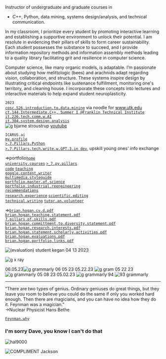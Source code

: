 
Instructor of undergraduate and graduate courses in  
- C++, Python, data mining, systems design/analysis, and technical communication.

In my classroom, I prioritize every student by promoting interactive learning and establishing a supportive environment to unlock their potential. I am resolute in evidencing their pillars of skills to form career sustainability. Each student possesses the substance to succeed, and I provide information repository methods and information assembly methods leading to a quality library facilitating grit and resilience in computer science.

Computer science, like many organic models, is adaptable. I’m passionate about studying how melittologic (bees) and arachnids adapt regarding vision, collaboration, and structure. These systems inspire design by illustrating critical endpoints like sustenance fulfillment, monitoring one's territory, and cleaning house. I incorporate these concepts into lectures and interactive materials to help expand student neuroplasticity.



`2023`  
[`cosc.526.introduction.to.data.mining`](https://github.com/bbe2/professor/tree/cosc.526.intro.to.data.Mining.utk.edu) via noodle for www.utk.edu  
[`ct.144.Intermediate.C++, Summer I @Franklin Technical Institute`](https://github.com/bbe2/professor/tree/ct.144.intermedat.C%2B%2B)   
[`it.226.tech.comm.w.AI`](https://github.com/bbe2/professor/tree/it.226.technical.communication.w.ai)  
[`it.304.system.design.analysis`](https://github.com/bbe2/IT.304.Fall.2022)  
![g bjarne stroustrup](https://github.com/bbe2/professor/assets/59778456/8b4ddce9-6598-4f4a-b1d4-65291057900a) [youtube](https://www.youtube.com/watch?v=uTxRF5ag27A&t=1s)  

`ICARUS.ai`  
[`my.profile`](https://icarus-ai.enki.tech/teacher-profile/brian-hogan)  
[`>.7.Pillars.Python`](https://github.com/bbe2/professor/tree/7.pillars.py)  
[`>.7.Pillars.tech.write.w.GPT.3.in dev`](https://github.com/bbe2/professor/tree/7.pillars.py), upskill young ones' info exchange  

=>portfolio[`home`](https://github.com/bbe2/portfolio)  
[`university.courses`](https://github.com/bbe2/professor) [`>_7.py.pillars`](https://github.com/bbe2/portfolio/tree/%3E_7_Pillars_of_Python)  
[`code`](https://github.com/bbe2/portfolio/tree/code)  [`teaching`](https://github.com/bbe2/portfolio/tree/teaching)  
[`google.content.writer`](https://github.com/bbe2/portfolio/tree/tech_curriculum_an_GwG)  
[`multimedia.styleguide`](https://github.com/bbe2/portfolio/tree/multimedia_styleguide)  
[`portfolio.master.of.science`](https://github.com/bbe2/portfolio/tree/master_portfolio)  
[`portfolio.industrial.reengineering`](https://github.com/bbe2/portfolio/tree/reengineering)  
[`recommendations`](https://github.com/bbe2/portfolio/tree/reference_recommend)    
[`research.experience`](https://github.com/bbe2/portfolio/tree/research_experience ) [`scientific.editing`](https://github.com/bbe2/portfolio/tree/scientific_edit)  
[`technical.writing`](https://github.com/bbe2/portfolio/tree/tech_write)  [`tutor.an.volunteer`](https://github.com/bbe2/portfolio/tree/tutor_volunteer)  

=>[`brian.hogan.cv.d.pdf`](https://github.com/bbe2/portfolio/files/11655551/brian.hogan.cv.d.pdf)  
[`brian.hogan.teaching.statement.pdf`](https://github.com/bbe2/portfolio/files/11655576/brian.hogan.teaching.statement.pdf)  
[`7.pillars.of.skills.pdf`](https://github.com/bbe2/portfolio/files/11655571/7.pillars.of.skills.pdf)  
[`brian.hogan.committment.to.diversity.statement.pdf`](https://github.com/bbe2/portfolio/files/11655572/brian.hogan.committment.to.diversity.statement.pdf)  
[`brian.hogan.research.interests.pdf`](https://github.com/bbe2/portfolio/files/11655574/brian.hogan.research.interests.pdf)  
[`brian.hogan.statement.scholarly.activities.pdf`](https://github.com/bbe2/portfolio/files/11655575/brian.hogan.statement.scholarly.activities.pdf)  
[`brian.hogan.evaluations.pdf`](https://github.com/bbe2/portfolio/files/11655646/brian.hogan.evaluations.pdf)  
[`brian.hogan.portfolio.links.pdf`](https://github.com/bbe2/professor/files/11659836/brian.hogan.portfolio.links.pdf)  

![(evaluation) student kegan 04 13 2023](https://github.com/bbe2/professor/assets/59778456/356cefc6-475e-472f-8b75-e23c5b5b38b9)  


![g x ray](https://github.com/bbe2/professor/assets/59778456/9b14833f-938c-4dcb-90a2-48a4821dfd59)  

06.05.23![g grammarly 06 05 23](https://github.com/bbe2/professor/assets/59778456/316810b7-95a8-41fd-9ad1-ba041b1aabd3)
05.22.23 ![g gram 05 22 23](https://github.com/bbe2/professor/assets/59778456/0becb7f8-1233-4133-b659-b55ca7e67208)
![g grammarly 05 08 23](https://github.com/bbe2/professor/assets/59778456/4eeccd40-dc85-4b97-bf6a-b033047f8d39)
05.02.23
![g grammarly 94](https://user-images.githubusercontent.com/59778456/235565287-e355ca42-bb45-4417-a30f-dcee45f84bc5.jpg)
![93 grammarly](https://user-images.githubusercontent.com/59778456/225014381-d60a46db-2e43-4f31-a58e-6e238bf13e81.PNG)

----------- 
“There are two types of genius. Ordinary geniuses do great things, but they leave you room to believe you could do the same if only you worked hard enough.  Then there are magicians, and you can have no idea how they do it. Feynman was a magician.”  
->Nuclear Physicist Hans Bethe  

[`Feynman.why`](https://www.youtube.com/watch?v=36GT2zI8lVA)  


### I'm sorry Dave, you know I can't do that 
![hal9000](https://user-images.githubusercontent.com/59778456/218209079-232d8f04-bb9a-4843-a6a1-d8cdf25a19fd.png)

![COMPLIMENT Jackson](https://github.com/bbe2/professor/assets/59778456/55b15676-2ea6-490f-9bc1-86e85acf230a)  
